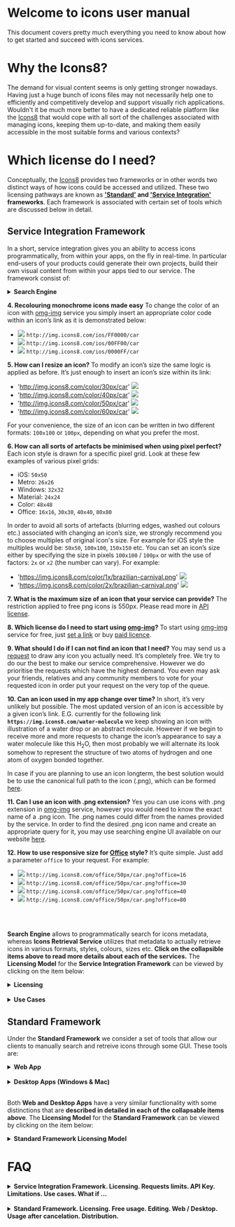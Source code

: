 # Welcome to icons user manual
This document covers pretty much everything you need to know about how to get started and succeed with icons services.

# Why the Icons8?

The demand for visual content seems is only getting stronger nowadays. Having just a huge bunch of icons files may not necessarily help one to efficiently and competitively develop and support visually rich applications. Wouldn't it be much more better to have a dedicated reliable platform like the [Icons8](https://icons8.com/) that would cope with all sort of the challenges associated with managing icons, keeping them up-to-date, and making them easily accessible in the most suitable forms and various contexts?

# Which license do I need?

Conceptually, the [Icons8](https://icons8.com/) provides two frameworks or in other words two distinct ways of how icons could be accessed and utilized. These two licensing pathways are known as <b>['Standard'](#standard-framework) and ['Service Integration'](#service-integration-framework) frameworks</b>. Each framework is associated with certain set of tools which are discussed below in detail. 

<!--
One of the most frequently asked questions from our customers is "<b>which license do I need</b>", meaning <b>which framework am I supposed to use</b> to achieve the goals of my project. The rest of this document is purposely dedicated to give you a clear answer for that question and to master the essentials of the frameworks. -->

  

## Service Integration Framework
In a short, service integration gives you an ability to access icons programmatically, from within your apps, on the fly in real-time. In particular end-users of your products could generate their own projects, build their own visual content from within your apps tied to our service. The framework consist of:

<!--<ul>
  <li>-->
   <details>
  
  <summary>
   <strong>Search Engine</strong>
  </summary>
  
  
 <!--## Overview-->
 
 <ul>
  <li>
   <details>
    <summary>
      <strong> How to to search for icons metadata? </strong>
    </summary>
 Requests to the <b>Search Engine</b> are constracted with the use of your API KEY, set of paramters, concatenated one after another (order could be changed on you own) in a raw and prefixed with the endpoint for the service. Here is a sample request: https://api.icons8.com/api/iconsets/v4/search?term=home&amount=50&offset=0&platform=all&language=en-US&token=al05i21yfatb4s5eac20c4wr4394b1z2. 
     
   </details> 
  </li>
  <li>
   <details>
    <summary>
      <strong> Searching Parameters </strong>
    </summary>
     
     ### Platform Parameter

Attributes and parameters named  `platform`  or  `platform_api_code`  or  `platform_code`  all indicate the style of the icons. We are sorry, we have various names which mean the same things.

|Platform|Icon style|
|----------|--------|
|win8|icons in the Microsoft Windows 8/Metro style| 
|win10 |icons in the Microsoft Windows 10/Threshold|
|ios7|icons in the Apple iOS 7/8/9/10 style|  
|android|icons in the Google Android 4 Kitkat style| 
|androidL|icons in the Google Android 5 Lollipop (Material) style| 
|color|flat color icons| 
|office|icons in the Microsoft Office style| 
|ultraviolet|Ultraviolet|				
|nolan|Nolan|				
|p1em|1em|
|dotty|	Dotty Dots|	
|dusk|Dusk|				
<!--
75	Dusk_Wired	Wired	✓			✓	Update
140	cotton	Cotton				✓	Update
12	ios11	iOS Tab Bar Icons (Glyphs)	✓			✓	Update
301	clouds	Clouds				✓	Update
302	bubbles	Bubbles				✓	Update
303	plasticine	Plasticine				✓	Update
304	carbon_copy	Carbon Copy	✓			✓	Update
250	doodle	Doodle				✓	Update
251	fineline	Fune Line					Update
252	isometric	Isometric					Update
253	flat_round	Flat Round				✓	Update
14	m_outlined	Material Outlined	✓		/static/effects/svg/icons/androidL/	✓	Update
15	m_rounded	Material Rounded	✓		/static/effects/svg/icons/androidL/	✓	Update
16	m_two_tone	Material Two Tone				✓	Update
17	m_sharp	Material Sharp	✓		/static/effects/svg/icons/androidL/	✓	Update
|linen|Linen|

-->

### Language Parameter

Icon names, categories and tags are localized. Here's the list of supported languages:

|Language|Language name|
|----------|--------|
|en-US|English|
|fr-FR|French|
|de-DE|German|
|it-IT|Italian|
|pt-BR|Portuguese|
|pl-PL|Polish|
|ru-RU|Russian|
|es-ES|Spanish|
|zh-CN|Chinese|
|ja-JP|Japanese|

The primary language is English - if we do not translate something, it will be in English.

### Amount Parameter
The maximum number of icons which you'd like to receive. Default value is 25

### Offset Parameter
The offset from the first received result. Default value is 0

    </details>
   </li>
   <li>
    <details>
     <summary>
       <strong> sample JSON returned by the service </strong>
     </summary>
      
 |<img src='https://github.com/visualpharm/icons-docs/blob/master/docs/Images/v4_Search_JSON_1.png'>|<img src='https://github.com/visualpharm/icons-docs/blob/master/docs/Images/v4_Search_JSON_2.png'>|
|----------|--------|
     </details>
    </li>
 
Notice that you can filter results with style/platform and then group the results with the use of categories. Basically when you supply a search query to our <b>Search Engine of Version 4.0</b> you get back a json file which contains all the metadata of the most relevant icons associated with that query. Then you may use this category info contained in the metadata to actually group the results according to the categories.

Please pay attention that the <b>Search Engine</b> will not return the categories which have less than 10 icons.





 </details>
    
 
  
  <br>
  
  <details>
  <summary>
   <strong>Retrieval Engine</strong>
    
  </summary>

<br> 
  <b>Icons Retrieval Service</b> could be used as a stand along absolutely <b>FREE</b> service. Paid access gives you <b>unbeatable</b> functionality to craft cutting edge apps.  

<ul>
  <li>
   <details>
    <summary>
      <strong> How to retrieve an icon? </strong>
    </summary>
 Everything becomes much more easier with [omg-img](http://img.icons8.com/) service. For example, it takes just a line of code `<img src=’https://img.icons8.com/search’/>` to insert a png icon [Magnifier](https://icons8.com/icon/set/magnifier/all) directly from the CDN to your application of any scale.
     
   </details> 
  </li>
  <li>
   <details>
    <summary>
      <strong> Free VS Paid </strong>
    </summary>
    
Most of the [omg-img](http://img.icons8.com/) features are available to our clients for free. Of cause there are advanced options available only to licensed clients. The major difference is that API license provide extra features which are:
- functionality to generate PNG icons larger than 550 px
- access to vector-format icons (SVG, EPS, PDF)
The possibility to request a large number of items in any size, color or format
The possibility to search for icons using our search engine 2.
   </details> 
  </li>
  <li>
   <details>
     <summary>
       <strong> Icon’s search available straight from the address bar of your browser</strong> 
     </summary>
   
For your convenience, [omg-img](http://img.icons8.com/) service architecture allows developers and designers to browse for new icons directly from browser’s address bar as following: 
 - https://img.icons8.com/home 
 - https://img.icons8.com/house
- https://img.icons8.com/bungalow
- https://img.icons8.com/targaryen-house
There is always an option to browse for more icons from our web site search engine UI  https://icons8.com/icon/new-icons/all to get the names that you may use in constructing appropriate icons links for your apps.
   </details>  
   
  </li>
  <li>
   <details>
    <summary>
      <strong>How do I apply styles?</strong>
    </summary>
  
On our website, there is a list of icons styles on the left pane of the icons page. The list contains more than 20 various styles to outperform expectations of even the most demanding end-users of your apps. Below is the list of the most popular styles:

|monochrome|coloured|
|----------|--------|
|iOS: http://img.icons8.com/ios/car|Color: http://img.icons8.com/color/car|
|Windows: http://img.icons8.com/windows/car|Office: http://img.icons8.com/office/car|
|Material: http://img.icons8.com/material/car|Dusk: http://img.icons8.com/dusk/car|

[Omg-img](http://img.icons8.com/) let you apply a new style as easy as just inserting a style code within an icon’s link.
 </details>
 
   </li>
 </ul> 
  

**4. Recolouring monochrome icons made easy**
To change the color of an icon with [omg-img](http://img.icons8.com/) service you simply insert an appropriate color code within an icon’s link as it is demonstrated below:
- <img src='http://img.icons8.com/ios/FF0000/car'> `http://img.icons8.com/ios/FF0000/car`
- <img src='http://img.icons8.com/ios/00FF00/car'> `http://img.icons8.com/ios/00FF00/car`
- <img src='http://img.icons8.com/ios/0000FF/car'> `http://img.icons8.com/ios/0000FF/car`

**5. How can I resize an icon?**
To modify an icon’s size the same logic is applied as before. It’s just enough to insert an icon’s size within its link:
- 'http://img.icons8.com/color/30px/car' <img src='http://img.icons8.com/color/30px/car' />
- 'http://img.icons8.com/color/40px/car' <img src='http://img.icons8.com/color/40px/car' />
- 'http://img.icons8.com/color/50px/car' <img src='http://img.icons8.com/color/50px/car' /> 
- 'http://img.icons8.com/color/60px/car' <img src='http://img.icons8.com/color/60px/car' /> 

For your convenience, the size of an icon can be written in two different formats: `100x100` or `100px`, depending on what you prefer the most.

**6. How can all sorts of artefacts be minimised when using pixel perfect?**
Each icon style is drawn for a specific pixel grid. Look at these few examples of various pixel grids: 
* iOS: `50x50`
* Metro: `26x26`
* Windows: `32x32`
* Material: `24x24`
* Color: `48x48`
* Office: `16x16`, `30x30`, `40x40`, `80x80`

In order to avoid all sorts of artefacts (blurring edges, washed out colours etc.) associated with changing an icon’s size, we strongly recommend you to choose multiples of original icon's size. For example for iOS style the multiples would be: `50x50`, `100x100`, `150x150` etc.
You can set an icon’s size either by specifying the size in pixels `100x100` / `100px` or with the use of factors: `2x` or `x2` (the number can vary).
For example:
- 'https://img.icons8.com/color/1x/brazilian-carnival.png' <img src='https://img.icons8.com/color/1x/brazilian-carnival.png'/>
- 'https://img.icons8.com/color/2x/brazilian-carnival.png' <img src='https://img.icons8.com/color/2x/brazilian-carnival.png' />

**7. What is the maximum size of an icon that your service can provide?**
The restriction applied to free png icons is 550px. Please read more in [API license](https://icons8.com/paid-license-99/#/).

**8. Which license do I need to start using [omg-img](http://img.icons8.com/)?**
To start using [omg-img](http://img.icons8.com) service for free, just [set a link](https://icons8.com/license) or buy [paid licence](https://icons8.com/paid-license-99/#/).

**9. What should I do if I can not find an icon that I need?**
You may send us a [request](https://icons8.com/request-icon/) to draw any icon you actually  need. It’s completely free. We try to do our the best to make our service comprehensive. However we do prioritise the requests which have the highest demand. You even may ask your friends, relatives and any community members to vote for your requested icon in order put your request on the very top of the queue. 

**10. Can an icon used in my app change over time?**
In short, it’s very unlikely but possible. The most updated version of an icon is accessible by a given icon’s link.
E.G. currently for the following link **`https://img.icons8.com/water-molecule`** we keep showing an icon with illustration of a water drop or an abstract molecule. However if we begin to receive more and more requests to change the icon’s appearance to say a water molecule like this H<sub>2</sub>O, then most probably we will alternate its look somehow to represent the structure of two atoms of hydrogen and one atom of oxygen bonded together. 

In case if you are planning to use an icon longterm, the best solution would be to use the canonical full path to the icon (.png), which can be formed [here](https://icons8.com/).

**11. Can I use an icon with .png extension?**
Yes you can use icons with .png extension in [omg-img](http://img.icons8.com/) service, however you would need to know the exact name of a .png icon. The .png names could differ from the names provided by the service. In order to find the desired .png icon name and create an appropriate query for it, you may use searching engine UI available on our website [here](https://icons8.com/icon/new-icons/all).

**12. How to use responsive size for [Office](https://icons8.com/office-icons/) style?**
It’s quite simple. Just add a parameter `office` to your request. For example:
 - <img src='http://img.icons8.com/office/50px/car.png?office=16'> `http://img.icons8.com/office/50px/car.png?office=16`
- <img src='http://img.icons8.com/office/50px/car.png?office=30'> `http://img.icons8.com/office/50px/car.png?office=30`
- <img src='http://img.icons8.com/office/50px/car.png?office=40'> `http://img.icons8.com/office/50px/car.png?office=40`
- <img src='http://img.icons8.com/office/50px/car.png?office=80'> `http://img.icons8.com/office/50px/car.png?office=80`


<br>
 </details>
 
 
<!-- </li>
 </ul>
</details> 
<br>-->

<br>

<b>Search Engine</b> allows to programmatically search for icons metadata, whereas <b>Icons Retrieval Service</b> utilizes that metadata to actually retrieve icons in various formats, styles, colours, sizes etc. <b>Click on the collapsible items above to read more details about each of the services.</b> The <b>Licensing Model</b> for the <b>Service Integration Framework</b> can be viewed by clicking on the item below:
 
  <details>
  <summary>
   <strong>Licensing</strong>
  </summary>
  
  <br>
  ### License Expiration

- 
## Pricing / Getting Started

The starter icons Service Integration is $100/month - it includes up to 100 000 requests (actual, non cached icons downloads) per month. Every 100 000 requests add $100 more. After we receive a payment from you we'll issue an API key. You may proceed with the payment on this page: https://icons8.recurly.com/subscribe/api_access
  
 </details>
 <br>
 <details>
  <summary>
   <strong>Use Cases</strong>
  </summary>
  
  <br>

  These are examples of API usage in production applications:

-   **Template customisation.**  <br> This is how  [Canva](https://www.canva.com/) uses our API to customise layouts.
    
-   **Graphics and text editors.** <br>  [Gravit](https://gravit.io/)  allows to insert our icons via API into their mockups.
    
-   **Application customisation.** <br>  [TimeTune](http://timetune.center/)  uses our API to customise activities.

 </details>
 



## Standard Framework

Under the <b>Standard Framework</b> we consider a set of tools that allow our clients to manually search and retreive icons through some GUI. These tools are:
 
  <details>
  <summary>
   <strong>Web App</strong>
  </summary>
   
 ### Searching
 ...
### Editing/Formating
...
### Effects/Collections
...
### Downloading 
...

 </details>
   
<br>

  <details>
  <summary>
   <strong>Desktop Apps (Windows & Mac)</strong>
  </summary>
  
  <br>
 Desktop Apps (Windows & Mac)
 </details>
 
 <br>

Both <b>Web and Desktop Apps</b> have a very similar functionality with some distinctions that are <b>described in detailed in each of the collapsable items above</b>. The <b>Licensing Model</b> for the <b>Standard Framework</b> can be viewed by clicking on the item below:
 
  <details>
  <summary>
   <strong>Standard Framework Licensing Model</strong>
  </summary>
  
  <br>
  more details goes here ...
  
 </details>
 
 
  

<!--
 <details>
  <summary>
   <span style="color:blue"><strong>LICENSING MODEL</strong></span>
  </summary>
 This section aims to explain in detail various aspects of licensing and pricing for icons/photos services. While the strict [license agreement](https://icons8.com/download/Icons8_License.pdf) mainly focuses on the legitimacy of various types of usage, this chapter helps our clients to quickly grasp the main pricing features and wisely select the best possible usage option.

There are two possibilities for our clients to use [Icons8](https://icons8.com/) services: on a free basis and on a payable basis. Please note that we do provide lots fruitful things to use for free. Actually, among all the icons/photos services there are only two services that potentially could be payable: [regular icon license](https://icons8.com/paid-license-99/#/) and [API integrations license](https://icons8.com/paid-license-99/#/). All other services provided absolutely for free without any hidden costs. Of cause, there could be some requests from our clients for custom art/photo processing work, but in general [these](https://icons8.com/paid-license-99/#/) are the only two services that in principle could be payable.  For information regarding the free of charge usage please read the ['Free of charge licensing'](#free-of-charge-licensing) section below. Payable option of cause have the most ambitious capabilities. All the shades of licensing associated with paid licenses are described in ['Paid licensing'](#paid-licensing) section. 
## Free of charge licensing
All of the [Icons8](https://icons8.com/) icons/photos services and icons apps can be used for free except the API integration service. You are welcome to use them for free for personal or commercial use however it will require from you to reference us somewhere in an appropriate (publicly accessible) place of your product. In most cases it is enough to place a web link pointed to our website's main page or best of all, pointed directly to the icon you decided to use. Please note that the free icons can only be downloaded in PNG up to 100x100px. The [Popular Icons](https://icons8.com/icon/pack/free-icons/all) and [Logos](https://icons8.com/icon/pack/Logos/all) are free in all formats, including SVG.  

Below is the list of suggested places where you may set up a link:

 - Websites - we require linking from all pages where the icons are used. Please put the link in the footer if the icons are used on each page. A nice example:  
  
![](https://storage.crisp.chat/users/helpdesk/website/0387cc22-33e9-44e8-826f-c5c18d31fc81/15635e20-8c02-41d0-9b98-da3da95cf81b.png)  
  
 - Desktop software - please put the link in the About dialog
 - Mobile apps - please put the link in the About dialog and acknowledgment on
   the AppStore/Google Play page. If the application doesn’t have an
   About section, please reference [Icons8](https://icons8.com/) on the app page
 - Chrome App - please add the link to the description in the Chrome Web Store and (if it doesn't break your layout) somewhere in Settings   
 - WordPress plugin - please link on the Settings page of the plugin and the
   plugin page   
 - PDF, Excel, Word, any other document and also eBooks
   and printed editions - you can put the link anywhere in the document 
 - PC game - please put the link in the Credits section. And we would
   love to have a copy of the game, thank you :-)   
 - YouTube - please put the link in the description box   
 - eBay page - you can put the link in the footer   
 - Social network - please place the link in some of your posts
 - T-shirts, mugs, umbrellas etc. - put the link in some noticeable location of the product

##  Paid licensing

 </details>
 
 <hr>
 -->
 
# FAQ
 
 <details>
  <summary>
   <strong>Service Integration Framework. Licensing. Requests limits. API Key. Limitations. Use cases. What if ... </strong>
 </summary>
 
 <br>
 <ol>
  <li>
   <details>
    <summary>
      <strong>How can I purchase Service Integration API Key? What is included?</strong>
    </summary>
    
   The starter icons Service Integration is $100/month - it includes up to 100 000 requests (actual, non cached icons downloads) per month. Every 100 000 requests add $100 more. After we receive a payment from you we'll issue an API key. You may proceed with the payment on this page: https://icons8.recurly.com/subscribe/api_access
   </details>
 <hr>
 </li>
 <li>
 <details>
  <summary>
   <strong>What are the end points for icons Searching/Retrieval? Give me few examples, please!</strong>
 </summary>
  
 The endpoint for searching requests is: https://search.icons8.com/api/iconsets/v4/search for retrieval: http://img.icons8.com In order to serch / retrieve an icon you embed your API key just right into the requests: https://search.icons8.com/api/iconsets/v4/search?term=home&amount=50&offset=0&platform=all&language=en-US&token= "YOUR API KEY" http://img.icons8.com/ios/F0AC34/search.svg?token= "YOUR API KEY" You may change the order of parameters in you request accodring to the documantation. Notice that you can filter results with style/platform and then group the results with the use of categories. Basically when you supply a search query to our v4 service you get back a json which contains all the metadata of the most relevant icons associated with that query. Then you may use this category info contained in the metadata to actually group the results according to categories.
 </details>
  <hr>
</li>
 <li>
 <details>
  <summary>
   <strong>Why icon size is not icluded in metadata returned by Search Engine? Why Pixel Perfect?</strong>
 </summary>
  
Notice, the icons that we have are of a vector format and that is why they could be of any size. By this reason we do not include the icon's size in metadata. I.e. you can substitute any size in the request of a retrieval serivce and receive the corresponding png icon in the requested size. For icons retrieval we use [Omg-Img](...) service. To retrieve an icon you embed your API key just right into your request http://img.icons8.com/ios/F0AC34/search.svg?token= "YOUR API KEY" You may change the order of parameters in your request. Also keep in mind that due to the conversion of svg into png the "pixel perfect" come into play. To eliminate the artefacts of format conversion (from vector to raster) there is an appropriate size for each platform which you can then multiply by various factors 1x, 2x, 3x etc. to get the png size you need. 
 </details>
  <hr>
</li>
</ol> 

 </details>

<br>

<details>
  <summary>
   <strong>Standard Framework. Licensing. Free usage. Editing. Web / Desktop. Usage after cancelation. Distribution. </strong>
 </summary>
 
 <br>
 <ol>
  <li>
   <details>
    <summary>
      <strong>Can I use Icons8 for free?</strong>
    </summary>
    
   Yes, you can use our icons for free for personal or commercial use if you put a link to our website.
   Please note that the free icons can only be downloaded in PNG up to 100x100px. The Popular Icons and Logos are free in all 
   formats, including SVG. Alternatively, you can purchase a license to get all formats and use them without crediting us.
   </details>
 <hr>
 </li>
 <li>
 <details>
  <summary>
   <strong>Can I use the icons after my subscription is expired?</strong>
 </summary>
  
Yes, the icons that you've used while your subscription was active can be used indefinitely.
Kindly note that after you make subscription and it expires you are not able to use previously downloaded icons on our web or app (unless you've downloaded them to your device).
 </details>
  <hr>
</li>
 <li>
 <details>
  <summary>
   <strong>How can I purchase just a single icon?</strong>
 </summary>
  
Unfortunately we do not have such an option at the moment. The best solution would be to purchase a subscription for a month, then download as many icons as you need and eventually cancel the subscription. You truly may cancel your subscription at any time, no hidden costs, no tricks no stuff like that. After your subscription is canceled you may continue to use your icons in current or future commercial projects. These icons stay yours for good. Though there are few restrictions are applied: https://icons8.com/download/Icons8_License.pdf
 </details>
  <hr>
</li>




</ol> 








</details>

